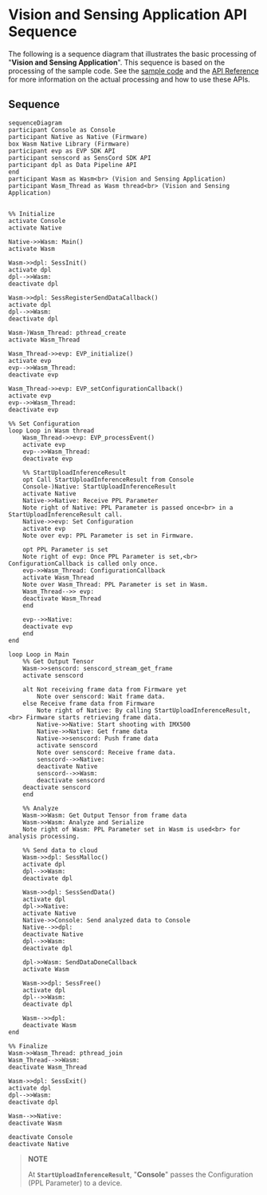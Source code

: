 # Vision and Sensing Application API Sequence

The following is a sequence diagram that illustrates the basic processing of "**Vision and Sensing Application**". This sequence is based on the processing of the sample code.
See the [sample code](./sdk/sample/vision_app/single_dnn/) and the [API Reference](https://developer.aitrios.sony-semicon.com/development-guides/documents/specifications) for more information on the actual processing and how to use these APIs.

## Sequence

<!-- source,mermaid alt text: Sequence -->
```mermaid
sequenceDiagram
participant Console as Console
participant Native as Native (Firmware)
box Wasm Native Library (Firmware)
participant evp as EVP SDK API
participant senscord as SensCord SDK API
participant dpl as Data Pipeline API
end
participant Wasm as Wasm<br> (Vision and Sensing Application)
participant Wasm_Thread as Wasm thread<br> (Vision and Sensing Application)


%% Initialize
activate Console
activate Native

Native->>Wasm: Main()
activate Wasm

Wasm->>dpl: SessInit()
activate dpl
dpl-->>Wasm: 
deactivate dpl

Wasm->>dpl: SessRegisterSendDataCallback()
activate dpl
dpl-->>Wasm: 
deactivate dpl

Wasm-)Wasm_Thread: pthread_create
activate Wasm_Thread

Wasm_Thread->>evp: EVP_initialize()
activate evp
evp-->>Wasm_Thread: 
deactivate evp

Wasm_Thread->>evp: EVP_setConfigurationCallback()
activate evp
evp-->>Wasm_Thread: 
deactivate evp

%% Set Configuration
loop Loop in Wasm thread
    Wasm_Thread->>evp: EVP_processEvent()
    activate evp
    evp-->>Wasm_Thread: 
    deactivate evp

    %% StartUploadInferenceResult
    opt Call StartUploadInferenceResult from Console
    Console-)Native: StartUploadInferenceResult
    activate Native
    Native->>Native: Receive PPL Parameter
    Note right of Native: PPL Parameter is passed once<br> in a StartUploadInferenceResult call.
    Native->>evp: Set Configuration
    activate evp
    Note over evp: PPL Parameter is set in Firmware.

    opt PPL Parameter is set
    Note right of evp: Once PPL Parameter is set,<br> ConfigurationCallback is called only once.
    evp->>Wasm_Thread: ConfigurationCallback
    activate Wasm_Thread
    Note over Wasm_Thread: PPL Parameter is set in Wasm.
    Wasm_Thread-->> evp: 
    deactivate Wasm_Thread
    end

    evp-->>Native: 
    deactivate evp
    end
end

loop Loop in Main
    %% Get Output Tensor
    Wasm->>senscord: senscord_stream_get_frame
    activate senscord

    alt Not receiving frame data from Firmware yet
        Note over senscord: Wait frame data.
    else Receive frame data from Firmware
        Note right of Native: By calling StartUploadInferenceResult,<br> Firmware starts retrieving frame data.
        Native->>Native: Start shooting with IMX500
        Native->>Native: Get frame data
        Native->>senscord: Push frame data
        activate senscord
        Note over senscord: Receive frame data.
        senscord-->>Native: 
        deactivate Native
        senscord-->>Wasm: 
        deactivate senscord
    deactivate senscord
    end

    %% Analyze
    Wasm->>Wasm: Get Output Tensor from frame data
    Wasm->>Wasm: Analyze and Serialize
    Note right of Wasm: PPL Parameter set in Wasm is used<br> for analysis processing.

    %% Send data to cloud
    Wasm->>dpl: SessMalloc()
    activate dpl
    dpl-->>Wasm: 
    deactivate dpl

    Wasm->>dpl: SessSendData()
    activate dpl
    dpl->>Native: 
    activate Native
    Native->>Console: Send analyzed data to Console
    Native-->>dpl: 
    deactivate Native
    dpl-->>Wasm: 
    deactivate dpl

    dpl->>Wasm: SendDataDoneCallback
    activate Wasm

    Wasm->>dpl: SessFree()
    activate dpl
    dpl-->>Wasm: 
    deactivate dpl

    Wasm-->>dpl: 
    deactivate Wasm
end

%% Finalize
Wasm->>Wasm_Thread: pthread_join
Wasm_Thread-->>Wasm: 
deactivate Wasm_Thread

Wasm->>dpl: SessExit()
activate dpl
dpl-->>Wasm: 
deactivate dpl

Wasm-->>Native: 
deactivate Wasm

deactivate Console
deactivate Native
```

> **NOTE**
>
>At **`StartUploadInferenceResult`**, "**Console**" passes the Configuration (PPL Parameter) to a device.
